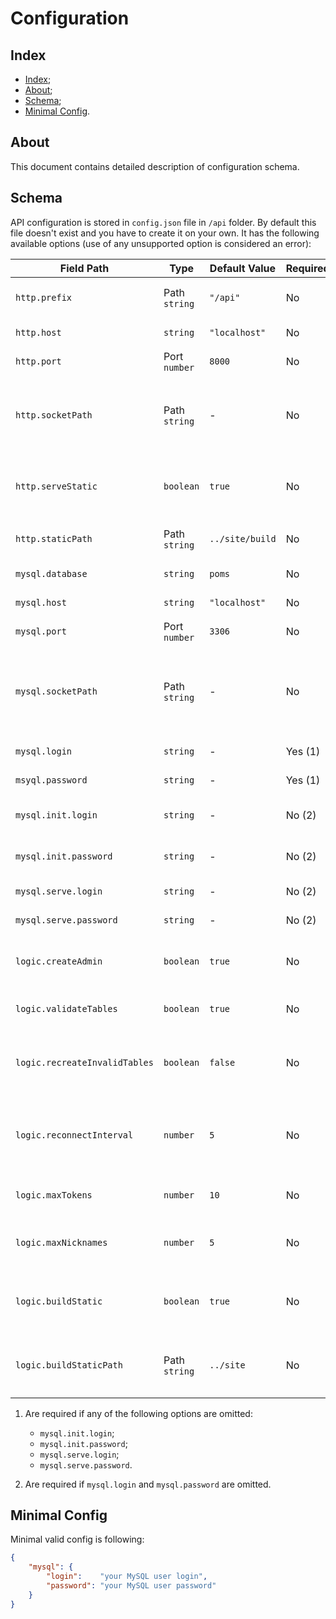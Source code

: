 # Configuration

## Index

- [Index](#index);
- [About](#about);
- [Schema](#schema);
- [Minimal Config](#minimal-config).

## About

This document contains detailed description of configuration schema.

## Schema

API configuration is stored in `config.json` file in `/api` folder.
By default this file doesn't exist and you have to create it on your
own. It has the following available options (use of any unsupported
option is considered an error):

| Field Path                    | Type          | Default Value   | Required | Description                                                                        |
|-------------------------------|---------------|-----------------|----------|------------------------------------------------------------------------------------|
| `http.prefix`                 | Path `string` | `"/api"`        | No       | HTTP path prefix of all API-requests                                               |
| `http.host`                   | `string`      | `"localhost"`   | No       | HTTP server address                                                                |
| `http.port`                   | Port `number` | `8000`          | No       | HTTP server port                                                                   |
| `http.socketPath`             | Path `string` | -               | No       | HTTP server Unix-socket path. When used `api.port` and `api.host` is ignored       |
| `http.serveStatic`            | `boolean`     | `true`          | No       | If `true` HTTP server will serve static content from `http.staticPath`             |
| `http.staticPath`             | Path `string` | `../site/build` | No       | Path of static content HTTP server to serve                                        |
| `mysql.database`              | `string`      | `poms`          | No       | Name of database to use                                                            |
| `mysql.host`                  | `string`      | `"localhost"`   | No       | MySQL server address                                                               |
| `mysql.port`                  | Port `number` | `3306`          | No       | MySQL server port                                                                  |
| `mysql.socketPath`            | Path `string` | -               | No       | MySQL server Unix-socket path. When used `mysql.host` and `mysql.port` are ignored |
| `mysql.login`                 | `string`      | -               | Yes (1)  | MySQL user login                                                                   |
| `msyql.password`              | `string`      | -               | Yes (1)  | MySQL user password                                                                |
| `mysql.init.login`            | `string`      | -               | No  (2)  | MySQL initialization user login                                                    |
| `mysql.init.password`         | `string`      | -               | No  (2)  | MySQL initialization user password                                                 |
| `mysql.serve.login`           | `string`      | -               | No  (2)  | MySQL serving user login                                                           |
| `mysql.serve.password`        | `string`      | -               | No  (2)  | MySQL serving user password                                                        |
| `logic.createAdmin`           | `boolean`     | `true`          | No       | Create default admin account on database initialization                            |
| `logic.validateTables`        | `boolean`     | `true`          | No       | Enables database tables validation                                                 |
| `logic.recreateInvalidTables` | `boolean`     | `false`         | No       | Enables dropping of invalid tables and their recreation                            |
| `logic.reconnectInterval`     | `number`      | `5`             | No       | Number of seconds between automatic reconnections to the database                  |
| `logic.maxTokens`             | `number`      | `10`            | No       | Maximum number of tokens per user                                                  |
| `logic.maxNicknames`          | `number`      | `5`             | No       | Maximum number of nicknames per user                                               |
| `logic.buildStatic`           | `boolean`     | `true`          | No       | Build static conent if `http.staticPath` is empty or doesn't exits                 |
| `logic.buildStaticPath`       | Path `string` | `../site`       | No       | Path for running `npm run build` to build static content if needed                 |

 1) Are required if any of the following options are omitted:

    - `mysql.init.login`;
    - `mysql.init.password`;
    - `mysql.serve.login`;
    - `mysql.serve.password`.

 2) Are required if `mysql.login` and `mysql.password` are omitted.

## Minimal Config

Minimal valid config is following:

```json
{
    "mysql": {
        "login":    "your MySQL user login",
        "password": "your MySQL user password"
    }
}
```
